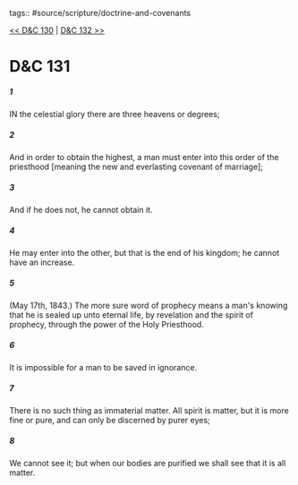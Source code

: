 tags:: #source/scripture/doctrine-and-covenants

[<< D&C 130](/doctrine-and-covenants/D&C_130.md) | [D&C 132 >>](/doctrine-and-covenants/D&C_132.md)

# D&C 131

##### 1

IN the celestial glory there are three heavens or degrees;

##### 2

And in order to obtain the highest, a man must enter into this order of the priesthood [meaning the new and everlasting covenant of marriage];

##### 3

And if he does not, he cannot obtain it.

##### 4

He may enter into the other, but that is the end of his kingdom; he cannot have an increase.

##### 5

(May 17th, 1843.) The more sure word of prophecy means a man's knowing that he is sealed up unto eternal life, by revelation and the spirit of prophecy, through the power of the Holy Priesthood.

##### 6

It is impossible for a man to be saved in ignorance.

##### 7

There is no such thing as immaterial matter. All spirit is matter, but it is more fine or pure, and can only be discerned by purer eyes;

##### 8

We cannot see it; but when our bodies are purified we shall see that it is all matter.
